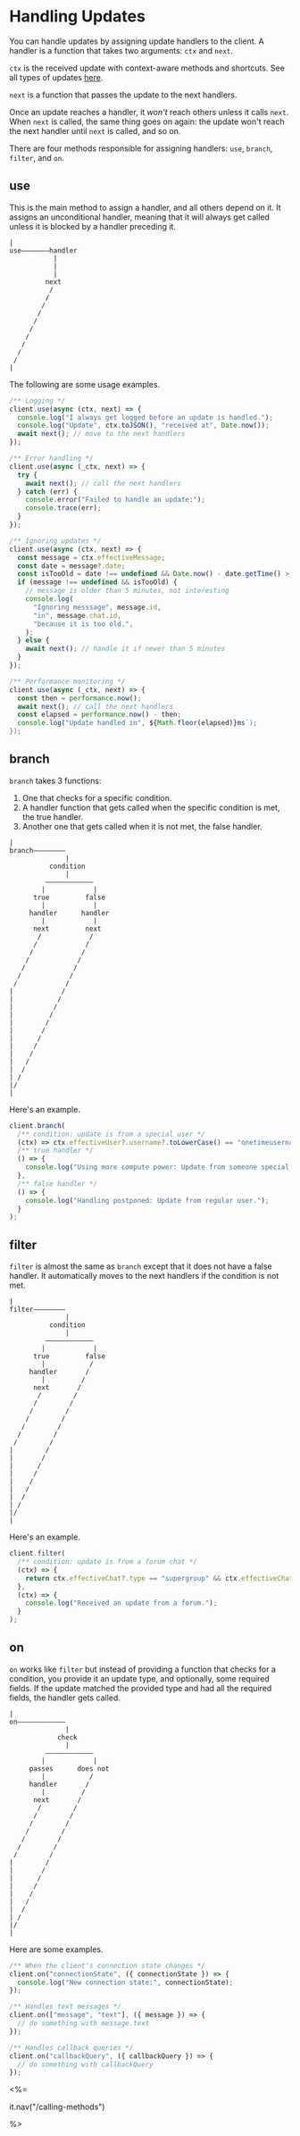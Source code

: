 # Handling Updates

You can handle updates by assigning update handlers to the client.
A handler is a function that takes two arguments: `ctx` and `next`.

`ctx` is the received update with context-aware methods and shortcuts.
See all types of updates [here](/types/Update).

`next` is a function that passes the update to the next handlers.

Once an update reaches a handler, it _won't_ reach others unless it calls `next`.
When `next` is called, the same thing goes on again: the update won't reach the next handler until `next` is called, and so on.

There are four methods responsible for assigning handlers: `use`, `branch`, `filter`, and `on`.

## use

This is the main method to assign a handler, and all others depend on it.
It assigns an unconditional&nbsp;handler, meaning that it will always get called unless it is blocked by a handler preceding it.

```asciiart
|
use———————handler
           |
           |
           |
         next
          /
         /
        /
       /
      /
     /
    /
   /
  /
 /
|
```

The following are some usage examples.

```ts
/** Logging */
client.use(async (ctx, next) => {
  console.log("I always get logged before an update is handled.");
  console.log("Update", ctx.toJSON(), "received at", Date.now());
  await next(); // move to the next handlers
});

/** Error handling */
client.use(async (_ctx, next) => {
  try {
    await next(); // call the next handlers
  } catch (err) {
    console.error("Failed to handle an update:");
    console.trace(err);
  }
});

/** Ignoring updates */
client.use(async (ctx, next) => {
  const message = ctx.effectiveMessage;
  const date = message?.date;
  const isTooOld = date !== undefined && Date.now() - date.getTime() > 5 * 60 * 1_000;
  if (message !== undefined && isTooOld) {
    // message is older than 5 minutes, not interesting
    console.log(
      "Ignoring messsage", message.id,
      "in", message.chat.id,
      "because it is too old.",
    );
  } else {
    await next(); // handle it if newer than 5 minutes
  }
});

/** Performance monitoring */
client.use(async (_ctx, next) => {
  const then = performance.now();
  await next(); // call the next handlers
  const elapsed = performance.now() - then;
  console.log("Update handled in", ${Math.floor(elapsed)}ms`);
});
```

## branch

`branch` takes 3 functions:

1. One that checks for a specific condition.
2. A handler function that gets called when the specific condition is met, the true handler.
3. Another one that gets called when it is not met, the false handler.

```asciiart
|
branch————————
              |
          condition
              |
         ————————————
        |            |
      true         false
        |            |
     handler      handler
        |            |
      next         next
       /            /
      /            /
     /            /
    /            /
   /            /
  /            /
 /            /
|            /
|           /
|          /
|         /
|        /
|       /
|      /
|     /
|    /
|   /
|  /
| /
|/
|
```

Here's an example.

```ts
client.branch(
  /** condition: update is from a special user */
  (ctx) => ctx.effectiveUser?.username?.toLowerCase() == "onetimeusername",
  /** true handler */
  () => {
    console.log("Using more compute power: Update from someone special.");
  },
  /** false handler */
  () => {
    console.log("Handling postponed: Update from regular user.");
  }
);
```

## filter

`filter` is almost the same as `branch` except that it does not have a false handler.
It automatically moves to the next handlers if the condition is not met.

```asciiart
|
filter————————
              |
          condition
              |
         ————————————
        |            |
      true         false
        |           /
     handler       /
        |         /
      next       /
       /        /
      /        /
     /        /
    /        /
   /        /
  /        /
 /        /
|        /
|       /
|      /
|     /
|    /
|   /
|  /
| /
|/
|
```

Here's an example.

```ts
client.filter(
  /** condition: update is from a forum chat */
  (ctx) => {
    return ctx.effectiveChat?.type == "supergroup" && ctx.effectiveChat.isForum;
  },
  (ctx) => {
    console.log("Received an update from a forum.");
  }
);
```

## on

`on` works like `filter` but instead of providing a function that checks for a condition, you provide it an update type, and optionally, some required fields.
If the update matched the provided type and had all the required fields, the handler gets called.

```asciiart
|
on————————————
              |
            check
              |
         ————————————
        |            |
     passes      does not
        |           /
     handler       /
        |         /
      next       /
       /        /
      /        /
     /        /
    /        /
   /        /
  /        /
 /        /
|        /
|       /
|      /
|     /
|    /
|   /
|  /
| /
|/
|
```

Here are some examples.

```ts
/** When the client's connection state changes */
client.on("connectionState", ({ connectionState }) => {
  console.log("New connection state:", connectionState);
});

/** Handles text messages */
client.on(["message", "text"], ({ message }) => {
  // do something with message.text
});

/** Handles callback queries */
client.on("callbackQuery", ({ callbackQuery }) => {
  // do something with callbackQuery
});
```

<%=

it.nav("/calling-methods")

%>

